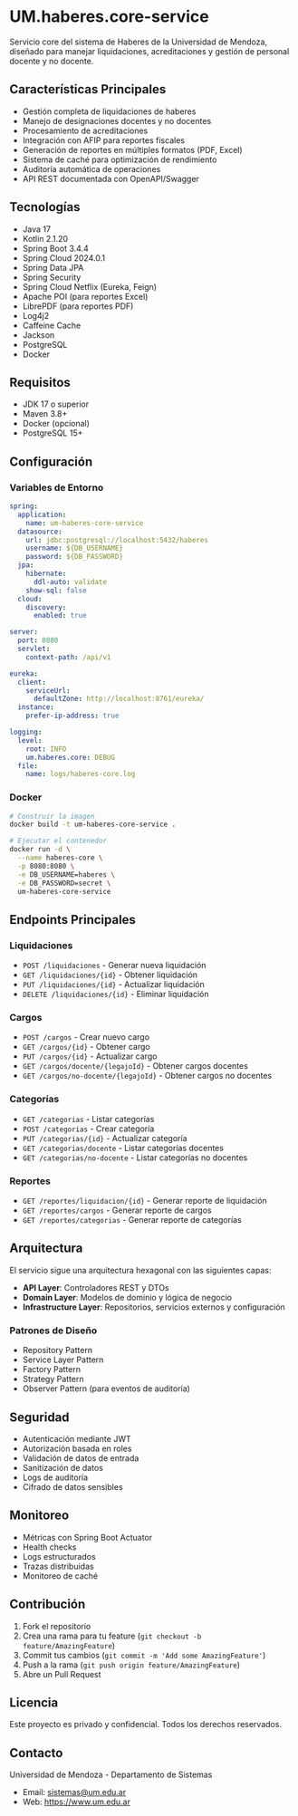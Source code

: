 # UM.haberes.core-service

Servicio core del sistema de Haberes de la Universidad de Mendoza, diseñado para manejar liquidaciones, acreditaciones y gestión de personal docente y no docente.

## Características Principales

- Gestión completa de liquidaciones de haberes
- Manejo de designaciones docentes y no docentes
- Procesamiento de acreditaciones
- Integración con AFIP para reportes fiscales
- Generación de reportes en múltiples formatos (PDF, Excel)
- Sistema de caché para optimización de rendimiento
- Auditoría automática de operaciones
- API REST documentada con OpenAPI/Swagger

## Tecnologías

- Java 17
- Kotlin 2.1.20
- Spring Boot 3.4.4
- Spring Cloud 2024.0.1
- Spring Data JPA
- Spring Security
- Spring Cloud Netflix (Eureka, Feign)
- Apache POI (para reportes Excel)
- LibrePDF (para reportes PDF)
- Log4j2
- Caffeine Cache
- Jackson
- PostgreSQL
- Docker

## Requisitos

- JDK 17 o superior
- Maven 3.8+
- Docker (opcional)
- PostgreSQL 15+

## Configuración

### Variables de Entorno

```yaml
spring:
  application:
    name: um-haberes-core-service
  datasource:
    url: jdbc:postgresql://localhost:5432/haberes
    username: ${DB_USERNAME}
    password: ${DB_PASSWORD}
  jpa:
    hibernate:
      ddl-auto: validate
    show-sql: false
  cloud:
    discovery:
      enabled: true

server:
  port: 8080
  servlet:
    context-path: /api/v1

eureka:
  client:
    serviceUrl:
      defaultZone: http://localhost:8761/eureka/
  instance:
    prefer-ip-address: true

logging:
  level:
    root: INFO
    um.haberes.core: DEBUG
  file:
    name: logs/haberes-core.log
```

### Docker

```bash
# Construir la imagen
docker build -t um-haberes-core-service .

# Ejecutar el contenedor
docker run -d \
  --name haberes-core \
  -p 8080:8080 \
  -e DB_USERNAME=haberes \
  -e DB_PASSWORD=secret \
  um-haberes-core-service
```

## Endpoints Principales

### Liquidaciones
- `POST /liquidaciones` - Generar nueva liquidación
- `GET /liquidaciones/{id}` - Obtener liquidación
- `PUT /liquidaciones/{id}` - Actualizar liquidación
- `DELETE /liquidaciones/{id}` - Eliminar liquidación

### Cargos
- `POST /cargos` - Crear nuevo cargo
- `GET /cargos/{id}` - Obtener cargo
- `PUT /cargos/{id}` - Actualizar cargo
- `GET /cargos/docente/{legajoId}` - Obtener cargos docentes
- `GET /cargos/no-docente/{legajoId}` - Obtener cargos no docentes

### Categorías
- `GET /categorias` - Listar categorías
- `POST /categorias` - Crear categoría
- `PUT /categorias/{id}` - Actualizar categoría
- `GET /categorias/docente` - Listar categorías docentes
- `GET /categorias/no-docente` - Listar categorías no docentes

### Reportes
- `GET /reportes/liquidacion/{id}` - Generar reporte de liquidación
- `GET /reportes/cargos` - Generar reporte de cargos
- `GET /reportes/categorias` - Generar reporte de categorías

## Arquitectura

El servicio sigue una arquitectura hexagonal con las siguientes capas:

- **API Layer**: Controladores REST y DTOs
- **Domain Layer**: Modelos de dominio y lógica de negocio
- **Infrastructure Layer**: Repositorios, servicios externos y configuración

### Patrones de Diseño

- Repository Pattern
- Service Layer Pattern
- Factory Pattern
- Strategy Pattern
- Observer Pattern (para eventos de auditoría)

## Seguridad

- Autenticación mediante JWT
- Autorización basada en roles
- Validación de datos de entrada
- Sanitización de datos
- Logs de auditoría
- Cifrado de datos sensibles

## Monitoreo

- Métricas con Spring Boot Actuator
- Health checks
- Logs estructurados
- Trazas distribuidas
- Monitoreo de caché

## Contribución

1. Fork el repositorio
2. Crea una rama para tu feature (`git checkout -b feature/AmazingFeature`)
3. Commit tus cambios (`git commit -m 'Add some AmazingFeature'`)
4. Push a la rama (`git push origin feature/AmazingFeature`)
5. Abre un Pull Request

## Licencia

Este proyecto es privado y confidencial. Todos los derechos reservados.

## Contacto

Universidad de Mendoza - Departamento de Sistemas
- Email: sistemas@um.edu.ar
- Web: https://www.um.edu.ar
